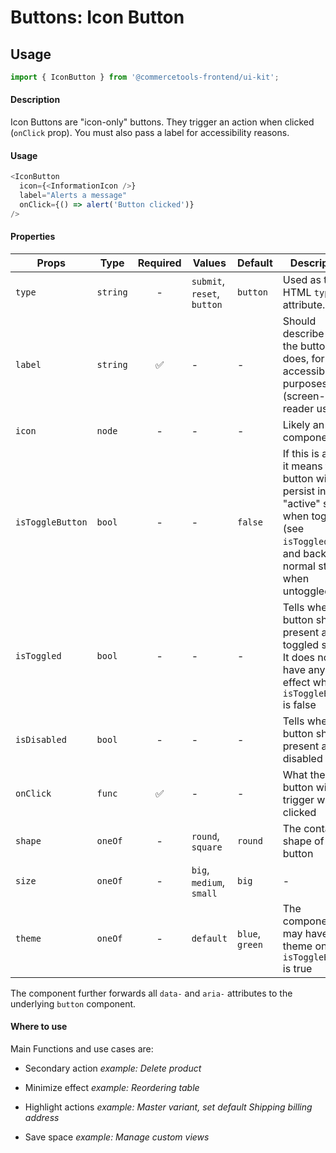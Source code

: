 # Buttons: Icon Button

## Usage

```js
import { IconButton } from '@commercetools-frontend/ui-kit';
```

#### Description

Icon Buttons are "icon-only" buttons. They trigger an action when clicked
(`onClick` prop). You must also pass a label for accessibility reasons.

#### Usage

```js
<IconButton
  icon={<InformationIcon />}
  label="Alerts a message"
  onClick={() => alert('Button clicked')}
/>
```

#### Properties

| Props            | Type     | Required | Values                      | Default         | Description                                                                                                                                      |
| ---------------- | -------- | :------: | --------------------------- | --------------- | ------------------------------------------------------------------------------------------------------------------------------------------------ |
| `type`           | `string` |    -     | `submit`, `reset`, `button` | `button`        | Used as the HTML `type` attribute.                                                                                                               |
| `label`          | `string` |    ✅    | -                           | -               | Should describe what the button does, for accessibility purposes (screen-reader users)                                                           |
| `icon`           | `node`   |    -     | -                           | -               | Likely an `Icon` component                                                                                                                       |
| `isToggleButton` | `bool`   |    -     | -                           | `false`         | If this is active, it means the button will persist in an "active" state when toggled (see `isToggled`), and back to normal state when untoggled |
| `isToggled`      | `bool`   |    -     | -                           | -               | Tells when the button should present a toggled state. It does not have any effect when `isToggleButton` is false                                 |
| `isDisabled`     | `bool`   |    -     | -                           | -               | Tells when the button should present a disabled state                                                                                            |
| `onClick`        | `func`   |    ✅    | -                           | -               | What the button will trigger when clicked                                                                                                        |
| `shape`          | `oneOf`  |    -     | `round`, `square`           | `round`         | The container shape of the button                                                                                                                |
| `size`           | `oneOf`  |    -     | `big`, `medium`, `small`    | `big`           | -                                                                                                                                                |
| `theme`          | `oneOf`  |    -     | `default`                   | `blue`, `green` | The component may have a theme only if `isToggleButton` is true                                                                                  |

The component further forwards all `data-` and `aria-` attributes to the underlying `button` component.

#### Where to use

Main Functions and use cases are:

- Secondary action _example: Delete product_

- Minimize effect _example: Reordering table_

- Highlight actions _example: Master variant, set default Shipping billing
  address_

- Save space _example: Manage custom views_
